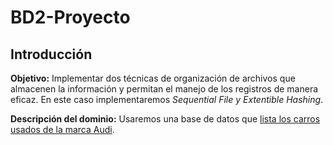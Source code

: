 # BD2-Proyecto
## Introducción  
**Objetivo:** Implementar dos técnicas de organización de archivos que almacenen la información y permitan el manejo de los registros de manera eficaz. En este caso implementaremos *Sequential File y Extentible Hashing*.  

**Descripción del dominio:** Usaremos una base de datos que [lista los carros usados de la marca Audi](https://www.kaggle.com/mysarahmadbhat/audi-used-car-listings).
